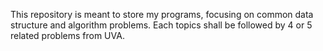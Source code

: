 This repository is meant to store my programs, focusing on common data structure and algorithm problems.
Each topics shall be followed by 4 or 5 related problems from UVA.
